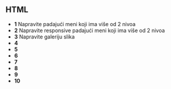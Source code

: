 ## HTML
* __1__ Napravite padajući meni koji ima više od 2 nivoa
* __2__ Napravite responsive padajući meni koji ima više od 2 nivoa
* __3__ Napravite galeriju slika
* __4__ 
* __5__ 
* __6__ 
* __7__ 
* __8__ 
* __9__ 
* __10__ 